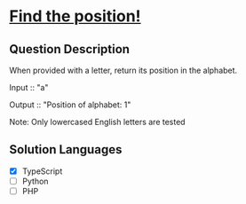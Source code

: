 # [Find the position!](https://www.codewars.com/kata/5808e2006b65bff35500008f/)

## Question Description

When provided with a letter, return its position in the alphabet.

Input :: "a"

Output :: "Position of alphabet: 1"

Note: Only lowercased English letters are tested

## Solution Languages

- [x] TypeScript
- [ ] Python
- [ ] PHP